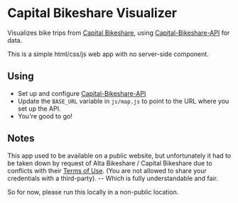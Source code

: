 # Capital Bikeshare Visualizer

Visualizes bike trips from [Capital Bikeshare](http://www.capitalbikeshare.com), using [Capital-Bikeshare-API](https://github.com/MiniCodeMonkey/Capital-Bikeshare-API) for data.

This is a simple html/css/js web app with no server-side component.

## Using

* Set up and configure [Capital-Bikeshare-API](https://github.com/MiniCodeMonkey/Capital-Bikeshare-API)
* Update the `BASE_URL` variable in `js/map.js` to point to the URL where you set up the API.
* You're good to go!

## Notes

This app used to be available on a public website, but unfortunately it had to be taken down by request of Alta Bikeshare / Capital Bikeshare due to conflicts with their [Terms of Use](http://www.capitalbikeshare.com/terms-of-use). (You are not allowed to share your credentials with a third-party). -- Which is fully understandable and fair.

So for now, please run this locally in a non-public location.